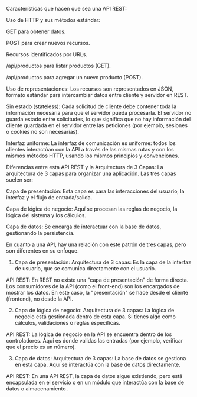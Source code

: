 Características que hacen que sea una API REST:

Uso de HTTP y sus métodos estándar:

GET para obtener datos.

POST para crear nuevos recursos.

Recursos identificados por URLs.

/api/productos para listar productos (GET).

/api/productos para agregar un nuevo producto (POST).

Uso de representaciones: Los recursos son representados en JSON, formato estándar para intercambiar datos entre cliente y servidor en REST.

Sin estado (stateless): Cada solicitud de cliente debe contener toda la información necesaria para que el servidor pueda procesarla. El servidor no guarda estado entre solicitudes, lo que significa que no hay información del cliente guardada en el servidor entre las peticiones (por ejemplo, sesiones o cookies no son necesarias).

Interfaz uniforme: La interfaz de comunicación es uniforme: todos los clientes interactúan con la API a través de las mismas rutas y con los mismos métodos HTTP, usando los mismos principios y convenciones. 





Diferencias entre esta API REST y la Arquitectura de 3 Capas:
La arquitectura de 3 capas para organizar una aplicación. Las tres capas suelen ser:

Capa de presentación: Esta capa es para las interacciones del usuario, la interfaz y el flujo de entrada/salida.

Capa de lógica de negocio: Aquí se procesan las reglas de negocio, la lógica del sistema y los cálculos.

Capa de datos: Se encarga de interactuar con la base de datos, gestionando la persistencia.

En cuanto a una API, hay una relación con este patrón de tres capas, pero son diferentes en su enfoque.

1. Capa de presentación:
Arquitectura de 3 capas: Es la capa de la interfaz de usuario, que se comunica directamente con el usuario.

API REST: En REST no existe una "capa de presentación" de forma directa. Los consumidores de la API (como el front-end) son los encargados de mostrar los datos. En este caso, la "presentación" se hace desde el cliente (frontend), no desde la API.

2. Capa de lógica de negocio:
Arquitectura de 3 capas: La lógica de negocio está gestionada dentro de esta capa. Si tienes algo como cálculos, validaciones o reglas específicas.

API REST: La lógica de negocio en la API se encuentra dentro de los controladores. Aquí es donde validas las entradas (por ejemplo, verificar que el precio es un número).

3. Capa de datos:
Arquitectura de 3 capas: La base de datos se gestiona en esta capa. Aquí se interactúa con la base de datos directamente.

API REST: En una API REST, la capa de datos sigue existiendo, pero está encapsulada en el servicio o en un módulo que interactúa con la base de datos o almacenamiento . 